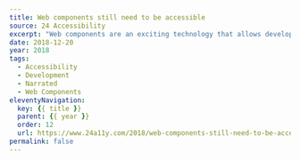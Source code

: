 ```yaml
---
title: Web components still need to be accessible
source: 24 Accessibility
excerpt: "Web components are an exciting technology that allows developers to create self-contained, reusable code patterns that are easy to control and update. The idea of web components is not new, nor is it unique to JavaScript frameworks"
date: 2018-12-20
year: 2018
tags:
  - Accessibility
  - Development
  - Narrated
  - Web Components
eleventyNavigation:
  key: {{ title }}
  parent: {{ year }}
  order: 12
  url: https://www.24a11y.com/2018/web-components-still-need-to-be-accessible/
permalink: false
---
```

